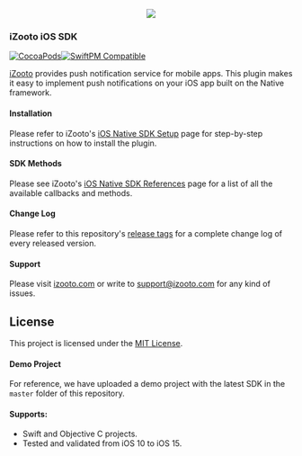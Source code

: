 <p align = "center">
  <img src="https://user-images.githubusercontent.com/60651012/129727793-bc8b8f01-b317-4f1c-bace-c6882b86bff7.png">
</p>

### iZooto iOS SDK
[![CocoaPods](https://img.shields.io/cocoapods/v/iZootoiOSSDK.svg)](https://cocoapods.org/pods/iZootoiOSSDK)[![SwiftPM Compatible](https://img.shields.io/badge/SwiftPM-Compatible-brightgreen.svg)](https://swiftpackageindex.com/iZooto-App-Push/iZooto-XCFramework#releases)


[iZooto](https://www.izooto.com) provides push notification service for mobile apps. This plugin makes it easy to implement push notifications on your iOS app built on the Native framework.

#### Installation

Please refer to iZooto's [iOS Native SDK Setup](https://help.izooto.com/docs/ios-sdk-setup) page for step-by-step instructions on how to install the plugin.

#### SDK Methods

Please see iZooto's [iOS Native SDK References](https://help.izooto.com/docs/sdk-reference-1) page for a list of all the available callbacks and methods.

#### Change Log

Please refer to this repository's [release tags](https://github.com/izooto-mobile-sdk/iZootoiOSSDK/releases) for a complete change log of every released version.

#### Support

Please visit [izooto.com](https://www.izooto.com) or write to [support@izooto.com](mailto:support@izooto.com) for any kind of issues.

## License

This project is licensed under the [MIT License](LICENSE).

#### Demo Project

For reference, we have uploaded a demo project with the latest SDK in the <code>master</code> folder of this repository.

#### Supports:

* Swift and Objective C projects.
* Tested and validated from iOS 10 to iOS 15.
